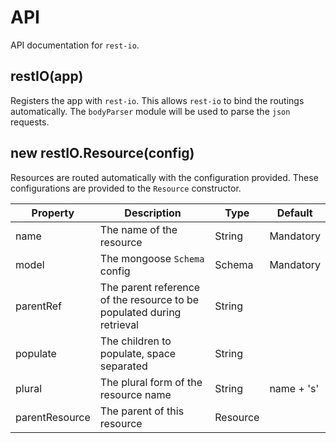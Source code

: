 # API
API documentation for `rest-io`.

## restIO(app)
Registers the app with `rest-io`. This allows `rest-io` to bind the routings automatically. The `bodyParser` module will be used to parse the `json` requests.

## new restIO.Resource(config)
Resources are routed automatically with the configuration provided. These configurations
are provided to the `Resource` constructor.

| Property | Description | Type | Default |
| -------- | ----------- | ---- | ------- |
| name | The name of the resource | String | Mandatory |
| model | The mongoose `Schema` config | Schema | Mandatory |
| parentRef | The parent reference of the resource to be populated during retrieval | String |  |
| populate | The children to populate, space separated | String |  |
| plural | The plural form of the resource name | String | name + 's' |
| parentResource | The parent of this resource | Resource |  |

